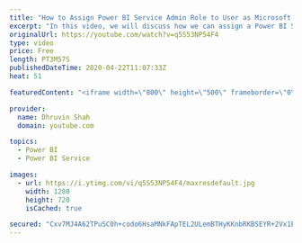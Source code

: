 ```yaml
---
title: "How to Assign Power BI Service Admin Role to User as Microsoft 365 Global Admin?"
excerpt: "In this video, we will discuss how we can assign a Power BI Service Admin Role to the end-user and make them Power BI Service Administrator?  Sometimes, there are situations when user can't able to see the Admin Portal tabs. At that time you need to contact your Microsoft 365 Global Administrator. Microsoft"
originalUrl: https://youtube.com/watch?v=q5S53NP54F4
type: video
price: Free
length: PT3M57S
publishedDateTime: 2020-04-22T11:07:33Z
heat: 51

featuredContent: "<iframe width=\"800\" height=\"500\" frameborder=\"0\" src=\"https://www.youtube.com/embed/q5S53NP54F4\" allow=\"accelerometer; autoplay; encrypted-media; gyroscope; picture-in-picture\" allowfullscreen></iframe>"

provider:
  name: Dhruvin Shah
  domain: youtube.com

topics:
  - Power BI
  - Power BI Service

images:
  - url: https://i.ytimg.com/vi/q5S53NP54F4/maxresdefault.jpg
    width: 1280
    height: 720
    isCached: true

secured: "Cxv7MJ4A62TPuSC0h+codo6HsaMNkFApTEL2ULemBTHyKKnbRKBSEYR+2Vx1EK2MGve3IbjTQbPbs3r2mSzYyVYZ9U8nfDlWqodMy7E/CnKJAPpmkeS17K/qqNvyhMncAV4uOJ2Ck8zUv1v1VVzEWLKxRTTMSGrPK7UaGIWsBXQ4JLYDpWdYjktP8wDd+23f2kjC5FhSnBtVUwy8cL12PaeI0sC5tcPwEkbBXnIEMeIy4OPXxXHpSE+sYb4baV/myaf3s5w2lVoG6RxWnecCHpamwoZrpCNfoaR9VfbQwZTNktt6TvT9w3cg0fkdH3wTHVe6uTrmjRTFbvTSb8I5WVGOhxq2PsfLmZ93abt++gOGwLarNDQsM1Unsk0enYzhLqcVMBTrJ+rk/g+pj3NwkRCAvII64srvxowX0on8QMc=;0jrwzz/ykHr+ge5Rnkidpw=="
---
```



